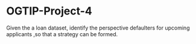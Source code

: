 # OGTIP-Project-4
Given the a loan dataset, identify the perspective defaulters for upcoming applicants ,so that a strategy can be formed.
